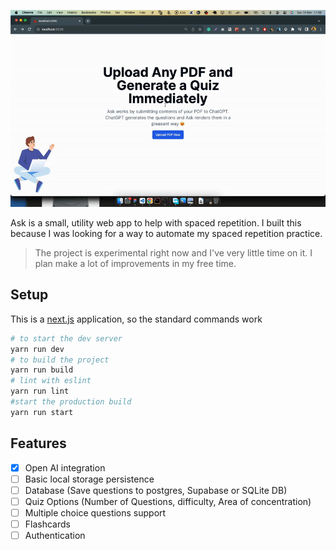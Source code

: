 ![Demo](./.github/demo.gif)

Ask is a small, utility web app to help with spaced repetition. I built this because I was looking for a way to automate my spaced repetition practice.

> The project is experimental right now and I've very little time on it. I plan make a lot of improvements in my free time.

## Setup
This is a [next.js](https://nextjs.org/) application, so the standard commands work 

```bash
# to start the dev server
yarn run dev
# to build the project
yarn run build
# lint with eslint
yarn run lint 
#start the production build
yarn run start
```

## Features
- [x] Open AI integration
- [ ] Basic local storage persistence
- [ ] Database (Save questions to postgres, Supabase or SQLite DB) 
- [ ] Quiz Options (Number of Questions, difficulty, Area of concentration)
- [ ] Multiple choice questions support
- [ ] Flashcards 
- [ ] Authentication